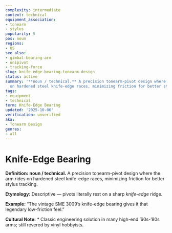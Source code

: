 ```yaml
---
complexity: intermediate
context: technical
equipment_association:
- tonearm
- stylus
popularity: 5
pos: noun
regions:
- US
see_also:
- gimbal-bearing-arm
- unipivot
- tracking-force
slug: knife-edge-bearing-tonearm-design
status: active
summary: '**noun / technical.** A precision tonearm-pivot design where the arm rides
  on hardened steel knife-edge races, minimizing friction for better stylus tracking.'
tags:
- equipment
- technical
term: Knife-Edge Bearing
updated: '2025-10-06'
verification: unverified
aka:
- Tonearm Design
genres:
- all
---
```


# Knife-Edge Bearing

**Definition:** **noun / technical.** A precision tonearm-pivot design where the arm rides on hardened steel knife-edge races, minimizing friction for better stylus tracking.

**Etymology:** Descriptive — pivots literally rest on a sharp *knife-edge* ridge.

**Example:** “The vintage SME 3009’s knife-edge bearing gives it that legendary low-friction feel.”

**Cultural Note:** * Classic engineering solution in many high-end ’60s-’80s arms; still revered by vinyl hobbyists.

